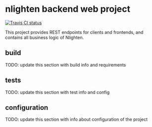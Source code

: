 # nlighten backend web project

[![Travis CI status](https://travis-ci.org/yntelectual/nlighten.svg)](https://travis-ci.org/yntelectual/nlighten)

This project provides REST endpoints for clients and frontends, and contains all business logic of Nlighten.

## build

TODO: update this section with build info and requirements

## tests

TODO: update this section with test info and config


## configuration

TODO: update this section with info about configuration of the project
